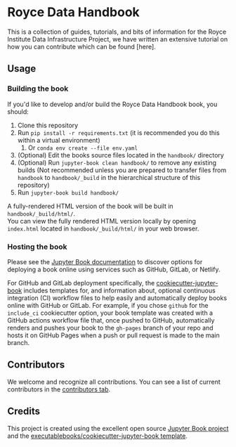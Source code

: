 # Royce Data Handbook

 This is a collection of guides, tutorials, and bits of information for the Royce Institute Data Infrastructure Project, we have written an extensive tutorial on how you can contribute which can be found [here].

## Usage

### Building the book

If you'd like to develop and/or build the Royce Data Handbook book, you should:

1. Clone this repository
2. Run `pip install -r requirements.txt` (it is recommended you do this within a virtual environment)
   1. Or `conda env create --file env.yaml`
3. (Optional) Edit the books source files located in the `handbook/` directory
4. (Optional) Run `jupyter-book clean handbook/` to remove any existing builds (Not recommended unless you are prepared to transfer files from `handbook` to `handbook/_build` in the hierarchical structure of this repository)
5. Run `jupyter-book build handbook/`

A fully-rendered HTML version of the book will be built in `handbook/_build/html/`.  
You can view the fully rendered HTML version locally by opening `index.html` located in `handbook/_build/html/` in your web browser.

### Hosting the book

Please see the [Jupyter Book documentation](https://jupyterbook.org/publish/web.html) to discover options for deploying a book online using services such as GitHub, GitLab, or Netlify.

For GitHub and GitLab deployment specifically, the [cookiecutter-jupyter-book](https://github.com/executablebooks/cookiecutter-jupyter-book) includes templates for, and information about, optional continuous integration (CI) workflow files to help easily and automatically deploy books online with GitHub or GitLab. For example, if you chose `github` for the `include_ci` cookiecutter option, your book template was created with a GitHub actions workflow file that, once pushed to GitHub, automatically renders and pushes your book to the `gh-pages` branch of your repo and hosts it on GitHub Pages when a push or pull request is made to the main branch.

## Contributors

We welcome and recognize all contributions. You can see a list of current contributors in the [contributors tab](https://github.com/Data-Curators-Royce-Institute/royce_data_handbook/graphs/contributors).

## Credits

This project is created using the excellent open source [Jupyter Book project](https://jupyterbook.org/) and the [executablebooks/cookiecutter-jupyter-book template](https://github.com/executablebooks/cookiecutter-jupyter-book).
